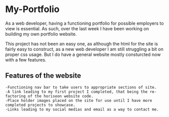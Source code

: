 # My-Portfolio
As a web developer, having a functioning portfolio for possible employers to view is essential.  As such, over the last week I have been working on building my own portfolio website.

This project has not been an easy one, as although the html for the site is fairly easy to construct, as a new web developer I am still struggling a bit on proper css usage.
But I do have a general website mostly consturcted now with a few features.

## Features of the website

```
-Functioning nav bar to take users to appropriate sections of site.
-A link leading to my first project I completed, that being the re-factoring of the horiseon website code.
-Place holder images placed on the site for use until I have more completed projects to showcase.
-Links leading to my social medias and email as a way to contact me.

```




